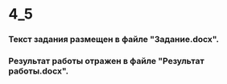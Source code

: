 # 4_5
### Текст задания размещен в файле "Задание.docx". 
### Результат работы отражен в файле "Результат работы.docx".

